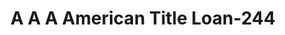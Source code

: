 ---
f_zip-code: 63033
f_state-code: MO
title: A A A American Title Loan-244
f_phone: 314-972-9334
f_city-only: Florissant
f_address: 11713 New Halls Ferry Rd Florissant
f_location-unique-id: '244'
slug: a-a-a-american-title-loan-244
updated-on: '2024-05-30T13:46:58.046Z'
created-on: '2024-05-30T13:36:59.803Z'
published-on: '2024-05-30T13:54:32.469Z'
f_city-state: cms/city/florissant-mo.md
f_company: cms/company/a-a-a-american-title-loan.md
f_state: cms/state/missouri.md
layout: '[payday-loan].html'
tags: payday-loan
---